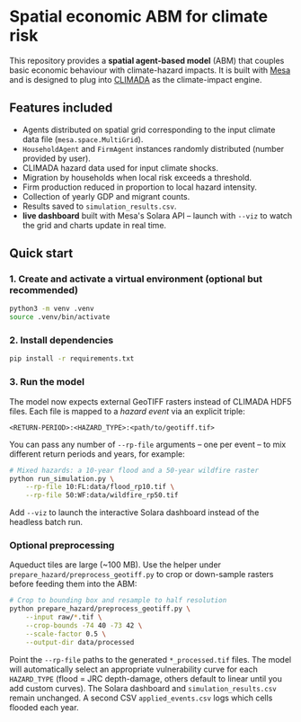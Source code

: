 # Spatial economic ABM for climate risk

This repository provides a **spatial agent-based model** (ABM) that couples basic economic behaviour with climate-hazard impacts. It is built with [Mesa](https://mesa.readthedocs.io) and is designed to plug into [CLIMADA](https://github.com/CLIMADA-project/climada_python) as the climate-impact engine.

## Features included

* Agents distributed on spatial grid corresponding to the input climate data file (`mesa.space.MultiGrid`).
* `HouseholdAgent` and `FirmAgent` instances randomly distributed (number provided by user).
* CLIMADA hazard data used for input climate shocks.
* Migration by households when local risk exceeds a threshold.
* Firm production reduced in proportion to local hazard intensity.
* Collection of yearly GDP and migrant counts.
* Results saved to `simulation_results.csv`.
* **live dashboard** built with Mesa's Solara API – launch with `--viz` to watch the grid and charts update in real time.

## Quick start

### 1. Create and activate a virtual environment (optional but recommended)
```bash
python3 -m venv .venv
source .venv/bin/activate
```

### 2. Install dependencies
```bash
pip install -r requirements.txt
```

### 3. Run the model

The model now expects external GeoTIFF rasters instead of CLIMADA HDF5 files. Each
file is mapped to a *hazard event* via an explicit triple:

```
<RETURN-PERIOD>:<HAZARD_TYPE>:<path/to/geotiff.tif>
```

You can pass any number of `--rp-file` arguments – one per event – to mix
different return periods and years, for example:

```bash
# Mixed hazards: a 10-year flood and a 50-year wildfire raster
python run_simulation.py \
    --rp-file 10:FL:data/flood_rp10.tif \
    --rp-file 50:WF:data/wildfire_rp50.tif
```

Add `--viz` to launch the interactive Solara dashboard instead of the headless
batch run.

### Optional preprocessing

Aqueduct tiles are large (~100 MB). Use the helper under
`prepare_hazard/preprocess_geotiff.py` to crop or down-sample rasters before
feeding them into the ABM:

```bash
# Crop to bounding box and resample to half resolution
python prepare_hazard/preprocess_geotiff.py \
    --input raw/*.tif \
    --crop-bounds -74 40 -73 42 \
    --scale-factor 0.5 \
    --output-dir data/processed
```

Point the `--rp-file` paths to the generated `*_processed.tif` files. The model
will automatically select an appropriate vulnerability curve for each
`HAZARD_TYPE` (flood = JRC depth-damage, others default to linear until you
add custom curves). The Solara dashboard and `simulation_results.csv` remain
unchanged. A second CSV `applied_events.csv` logs which cells flooded each
year.